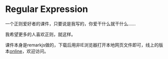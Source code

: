 Regular Expression
===

一个正则爱好者的课件，只要说是我写的，你爱干什么就干什么……

我希望更多的人喜欢正则，就这样。

课件本身是remarkjs做的，下载后用非IE浏览器打开本地网页文件即可，线上的版本[online](http://23.106.155.32/ss/regex/regex.html)，欢迎访问。
